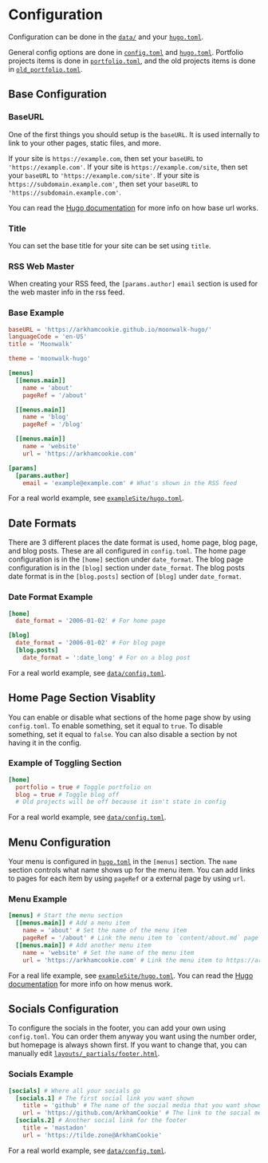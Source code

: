 # Configuration

Configuration can be done in the [`data/`](../data/) and your [`hugo.toml`](../exampleSite/hugo.toml).

General config options are done in [`config.toml`](../data/config.toml) and [`hugo.toml`](../exampleSite/hugo.toml).
Portfolio projects items is done in [`portfolio.toml`](../data/portfolio.toml),
and the old projects items is done in [`old_portfolio.toml`](../data/old_projects.toml).

## Base Configuration

### BaseURL

One of the first things you should setup is the `baseURL`.
It is used internally to link to your other pages, static files, and more.

If your site is `https://example.com`, then set your `baseURL` to `'https://example.com'`.
If your site is `https://example.com/site`, then set your `baseURL` to `'https://example.com/site'`.
If your site is `https://subdomain.example.com'`, then set your `baseURL` to `'https://subdomain.example.com'`.

You can read the [Hugo documentation](https://gohugo.io/methods/site/baseurl/) for more info on how base url works.

### Title

You can set the base title for your site can be set using `title`.

### RSS Web Master

When creating your RSS feed, the `[params.author]` `email` section is used for the web master info in the rss feed.

### Base Example

```toml
baseURL = 'https://arkhamcookie.github.io/moonwalk-hugo/'
languageCode = 'en-US'
title = 'Moonwalk'

theme = 'moonwalk-hugo'

[menus]
  [[menus.main]]
    name = 'about'
    pageRef = '/about'

  [[menus.main]]
    name = 'blog'
    pageRef = '/blog'

  [[menus.main]]
    name = 'website'
    url = 'https://arkhamcookie.com'

[params]
  [params.author]
    email = 'example@example.com' # What's shown in the RSS feed
```

For a real world example, see [`exampleSite/hugo.toml`](../exampleSite/hugo.toml).

## Date Formats

There are 3 different places the date format is used, home page, blog page, and blog posts.
These are all configured in `config.toml`.
The home page configuration is in the `[home]` section under `date_format`.
The blog page configuration is in the `[blog]` section under `date_format`.
The blog posts date format is in the `[blog.posts]` section of `[blog]` under `date_format`.

### Date Format Example

```toml
[home]
  date_format = '2006-01-02' # For home page

[blog]
  date_format = '2006-01-02' # For blog page
  [blog.posts]
    date_format = ':date_long' # For on a blog post
```

For a real world example, see [`data/config.toml`](../data/config.toml).

## Home Page Section Visablity

You can enable or disable what sections of the home page show by using `config.toml`.
To enable something, set it equal to `true`.
To disable something, set it equal to `false`.
You can also disable a section by not having it in the config.

### Example of Toggling Section

```toml
[home]
  portfolio = true # Toggle portfolio on
  blog = true # Toggle blog off
  # Old projects will be off because it isn't state in config
```

For a real world example, see [`data/config.toml`](../data/config.toml).

## Menu Configuration

Your menu is configured in [`hugo.toml`](../exampleSite/hugo.toml) in the `[menus]` section.
The `name` section controls what name shows up for the menu item.
You can add links to pages for each item by using `pageRef` or a external page by using `url`.

### Menu Example

```toml
[menus] # Start the menu section
  [[menus.main]] # Add a menu item
    name = 'about' # Set the name of the menu item
    pageRef = '/about' # Link the menu item to `content/about.md` page
  [[menus.main]] # Add another menu item
    name = 'website' # Set the name of the menu item
    url = 'https://arkhamcookie.com' # Link the menu item to https://arkhamcookie.com
```

For a real life example, see [`exampleSite/hugo.toml`](../exampleSite/hugo.toml).
You can read the [Hugo documentation](https://gohugo.io/methods/site/menus/) for more info on how menus work.

## Socials Configuration

To configure the socials in the footer, you can add your own using `config.toml`.
You can order them anyway you want using the number order,
but homepage is always shown first.
If you want to change that, you can manually edit [`layouts/_partials/footer.html`](../layouts/_partials/footer.html).

### Socials Example

```toml
[socials] # Where all your socials go
  [socials.1] # The first social link you want shown
    title = 'github' # The name of the social media that you want shown
    url = 'https://github.com/ArkhamCookie' # The link to the social media
  [socials.2] # Another social link for the footer
    title = 'mastadon'
    url = 'https://tilde.zone@ArkhamCookie'
```

For a real world example, see [`data/config.toml`](../data/config.toml).
